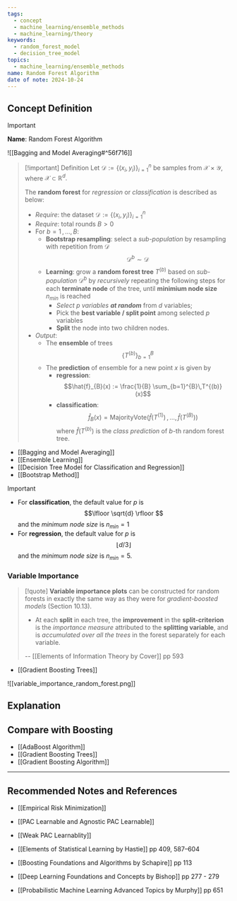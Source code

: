 ```yaml
---
tags:
  - concept
  - machine_learning/ensemble_methods
  - machine_learning/theory
keywords:
  - random_forest_model
  - decision_tree_model
topics:
  - machine_learning/ensemble_methods
name: Random Forest Algorithm
date of note: 2024-10-24
---
```


## Concept Definition

>[!important]
>**Name**: Random Forest Algorithm

![[Bagging and Model Averaging#^56f716]]


>[!important] Definition
>Let $\mathcal{D} := \left\{ (x_{i}, y_{i}) \right\}_{i=1}^{n}$ be samples from $\mathcal{X}\times \mathcal{Y}$, where $\mathcal{X} \subset \mathbb{R}^{d}.$
>
>The **random forest** for *regression* or *classification* is described as below:
>- *Require*: the dataset  $\mathcal{D} := \left\{ (x_{i}, y_{i}) \right\}_{i=1}^{n}$
>- *Require*: total rounds $B >0$
>- For $b=1\,{,}\ldots{,}\,B$:
>	- **Bootstrap resampling**: select a *sub-population* by resampling with repetition from $\mathcal{D}$ $$\mathcal{D}^{b}\sim \mathcal{D}$$
>	- **Learning**: grow a **random forest tree** $T^{(b)}$ based on *sub-population* $\mathcal{D}^{b}$ by *recursively* repeating the following steps for each **terminate node** of the tree, until **minimium node size** $n_{min}$ is reached 
>		- *Select $p$ variables __at random__* from $d$ variables;
>		- Pick the **best variable / split point** among selected $p$ variables
>		- **Split** the node into two children nodes.
>- *Output*:
>	- The **ensemble** of trees $$\{ T^{(b)} \}_{b=1}^{B}$$
>	- The **prediction** of ensemble for a new point $x$ is given by 
>		- **regression**: $$\hat{f}_{B}(x) := \frac{1}{B} \sum_{b=1}^{B}\,T^{(b)}(x)$$
>		- **classification**: $$\hat{f}_{B}(x) = \text{MajorityVote}\left(\hat{f}(T^{(1)}) \,{,}\ldots{,}\,\hat{f}(T^{(B)})\right)$$ where $\hat{f}(T^{(b)})$ is the *class prediction* of $b$-th random forest tree.


- [[Bagging and Model Averaging]]
- [[Ensemble Learning]]
- [[Decision Tree Model for Classification and Regression]]
- [[Bootstrap Method]]


>[!important]
>- For **classification**, the default value for $p$ is  $$\lfloor \sqrt{d} \rfloor $$ and the *minimum node size* is $n_{min} = 1$
>- For **regression**, the default value for $p$ is  $$\lfloor d / 3 \rfloor $$ and the *minimum node size* is $n_{min} = 5.$

### Variable Importance

>[!quote]
>**Variable importance plots** can be constructed for random forests in exactly the same way as they were for *gradient-boosted models* (Section 10.13). 
>- At each **split** in each tree, the **improvement** in the **split-criterion** is the *importance measure* attributed to the **splitting variable**, and is *accumulated over all the trees* in the forest separately for each variable.
>  
>-- [[Elements of Information Theory by Cover]] pp 593  

- [[Gradient Boosting Trees]]

![[variable_importance_random_forest.png]]


## Explanation





## Compare with Boosting

- [[AdaBoost Algorithm]]
- [[Gradient Boosting Trees]]
- [[Gradient Boosting Algorithm]]




-----------
##  Recommended Notes and References


- [[Empirical Risk Minimization]]
- [[PAC Learnable and Agnostic PAC Learnable]]
- [[Weak PAC Learnablity]]


- [[Elements of Statistical Learning by Hastie]] pp 409, 587–604
- [[Boosting Foundations and Algorithms by Schapire]] pp 113
- [[Deep Learning Foundations and Concepts by Bishop]] pp 277 - 279
- [[Probabilistic Machine Learning Advanced Topics by Murphy]] pp 651